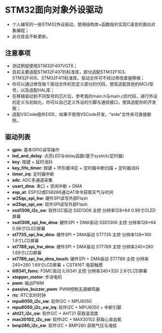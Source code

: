 # STM32面向对象外设驱动

- 个人编写的一些STM32外设驱动，使用结构体+函数指针实现C语言的面向对象编程；
- 此仓库会不断更新。

## 注意事项

- 测试例程使用STM32F407VGT6；
- 目前主要适配STM32F407的标准库，部分适配STM32F103、STM32F405、STM32F411标准库，驱动文件可不经过修改直接移植；
- 你可以通过修改每个驱动文件的宏定义部分的代码，使其适配其他的MCU型号，以及适配HAL库；
- 在移植驱动到不同型号的芯片后，参考我的main.h与main.c的代码，进行外设的定义与初始化，你可以自己定义外设的引脚与通信接口，使其适配你的开发板；
- 适配VSCode插件EIDE，如果不使用VSCode开发，"eide"文件夹可直接删除。

## 驱动列表

- **gpio**: 基本GPIO读写操作
- **led_and_delay**: 点亮LED与delay函数(基于systick/定时器)
- **key**: 按键 + 延时消抖
- **key_fifo_timer**: 按键 + 环形缓冲区 + 定时器中断扫描 + 定时器消抖
- **timer_irq**: 定时器中断
- **adc**: ADC多通道采集
- **usart_dma**: 串口 + 空闲中断 + DMA
- **esp_at**: ESP32或ES8266通过AT命令获取天气与时间
- **w25qx_spi_hw**: 硬件SPI读写外部Flash
- **w25qx_spi_sw**: 软件SPI读写外部Flash
- **ssd1306_i2c_sw**: 软件I2C驱动 SSD1306 主控 分辨率128*64 0.96寸OLED屏幕
- **ssd1306_spi_hw_dma**: 硬件SPI + DMA驱动 SSD1306 主控 分辨率128*64 0.96寸OLED屏幕
- **st7735_spi_hw_dma**: 硬件SPI + DMA驱动 ST7735 主控 分辨率128*160 1.8寸LCD屏幕
- **st7789_spi_hw_dma**: 硬件SPI + DMA驱动 ST7789 主控 分辨率240*280 1.69寸LCD屏幕
- **st7789_spi_hw_dma_touch**: 硬件SPI + DMA驱动 ST7789 主控 分辨率240*280 1.69寸LCD屏幕 + CST816T 电容触摸
- **ili9341_fsmc**: FSMC驱动 ILI9341 主控 分辨率240*320 2.8寸LCD屏幕
- **stepper_motor**: 步进电机
- **pwm**: 输出PWM
- **passive_buzzer_pwm**: PWM控制无源蜂鸣器
- **rtc**: RTC实时时钟
- **mpu6050_i2c_sw**: 软件I2C + MPU6050
- **mpu6050_i2c_sw_irq**: 软件I2C + MPU6050 + 中断引脚
- **aht21_i2c_sw**: 软件I2C + AHT21 获取温湿度
- **max30102_i2c_sw**: 软件I2C + MAX30102 获取心率血氧
- **bmp280_i2c_sw**: 软件I2C + BMP280 获取气压与海拔





